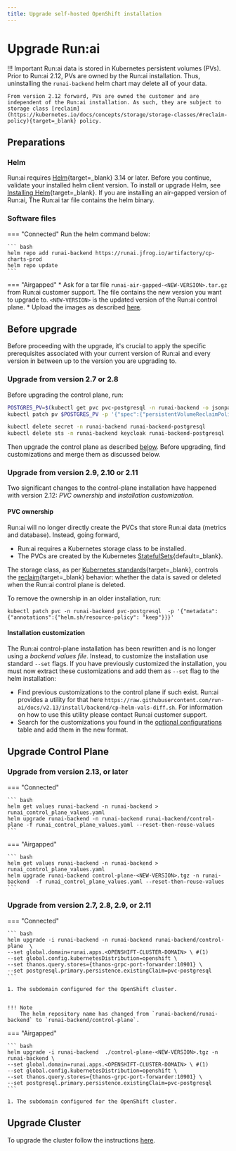 ```yaml
---
title: Upgrade self-hosted OpenShift installation
---
```

# Upgrade Run:ai 


!!! Important
    Run:ai data is stored in Kubernetes persistent volumes (PVs). Prior to Run:ai 2.12, PVs are owned by the Run:ai installation. Thus, uninstalling the `runai-backend` helm chart may delete all of your data. 

    From version 2.12 forward, PVs are owned the customer and are independent of the Run:ai installation. As such, they are subject to storage class [reclaim](https://kubernetes.io/docs/concepts/storage/storage-classes/#reclaim-policy){target=_blank} policy.

## Preparations

### Helm
Run:ai requires [Helm](https://helm.sh/){target=_blank} 3.14 or later.
Before you continue, validate your installed helm client version.
To install or upgrade Helm, see [Installing Helm](https://helm.sh/docs/intro/install/){target=_blank}.
If you are installing an air-gapped version of Run:ai, The Run:ai tar file contains the helm binary. 

### Software files

=== "Connected"
    Run the helm command below:

    ``` bash
    helm repo add runai-backend https://runai.jfrog.io/artifactory/cp-charts-prod
    helm repo update
    ```

=== "Airgapped" 
    * Ask for a tar file `runai-air-gapped-<NEW-VERSION>.tar.gz` from Run:ai customer support. The file contains the new version you want to upgrade to. `<NEW-VERSION>` is the updated version of the Run:ai control plane.
    * Upload the images as described [here](preparations.md#software-artifacts).

## Before upgrade

Before proceeding with the upgrade, it's crucial to apply the specific prerequisites associated with your current version of Run:ai and every version in between up to the version you are upgrading to.

### Upgrade from version 2.7 or 2.8

Before upgrading the control plane, run: 

``` bash
POSTGRES_PV=$(kubectl get pvc pvc-postgresql -n runai-backend -o jsonpath='{.spec.volumeName}')
kubectl patch pv $POSTGRES_PV -p '{"spec":{"persistentVolumeReclaimPolicy":"Retain"}}'

kubectl delete secret -n runai-backend runai-backend-postgresql
kubectl delete sts -n runai-backend keycloak runai-backend-postgresql
```

Then upgrade the control plane as described [below](#upgrade-control-plane). Before upgrading, find customizations and merge them as discussed below. 

### Upgrade from version 2.9, 2.10 or 2.11

Two significant changes to the control-plane installation have happened with version 2.12: _PVC ownership_ and _installation customization_. 
#### PVC ownership

Run:ai will no longer directly create the PVCs that store Run:ai data (metrics and database). Instead, going forward, 

* Run:ai requires a Kubernetes storage class to be installed.
* The PVCs are created by the Kubernetes [StatefulSets](https://kubernetes.io/docs/concepts/workloads/controllers/statefulset/){default=_blank}. 

The storage class, as per [Kubernetes standards](https://kubernetes.io/docs/concepts/storage/storage-classes/#introduction){target=_blank}, controls the [reclaim](https://kubernetes.io/docs/concepts/storage/storage-classes/#reclaim-policy){target=_blank} behavior: whether the data is saved or deleted when the Run:ai control plane is deleted.  

To remove the ownership in an older installation, run:

```
kubectl patch pvc -n runai-backend pvc-postgresql  -p '{"metadata": {"annotations":{"helm.sh/resource-policy": "keep"}}}'
```

#### Installation customization

The Run:ai control-plane installation has been rewritten and is no longer using a _backend values file_. Instead, to customize the installation use standard `--set` flags. If you have previously customized the installation, you must now extract these customizations and add them as `--set` flag to the helm installation:

* Find previous customizations to the control plane if such exist. Run:ai provides a utility for that here `https://raw.githubusercontent.com/run-ai/docs/v2.13/install/backend/cp-helm-vals-diff.sh`. For information on how to use this utility please contact Run:ai customer support. 
* Search for the customizations you found in the [optional configurations](./backend.md#additional-runai-configurations-optional) table and add them in the new format.  


## Upgrade Control Plane

### Upgrade from version 2.13, or later

=== "Connected"

    ``` bash
    helm get values runai-backend -n runai-backend > runai_control_plane_values.yaml
    helm upgrade runai-backend -n runai-backend runai-backend/control-plane -f runai_control_plane_values.yaml --reset-then-reuse-values
    ```
=== "Airgapped"

    ``` bash
    helm get values runai-backend -n runai-backend > runai_control_plane_values.yaml
    helm upgrade runai-backend control-plane-<NEW-VERSION>.tgz -n runai-backend  -f runai_control_plane_values.yaml --reset-then-reuse-values
    ```

### Upgrade from version 2.7, 2.8, 2.9, or 2.11

=== "Connected"

    ``` bash
    helm upgrade -i runai-backend -n runai-backend runai-backend/control-plane  \
    --set global.domain=runai.apps.<OPENSHIFT-CLUSTER-DOMAIN> \ #(1)
    --set global.config.kubernetesDistribution=openshift \
    --set thanos.query.stores={thanos-grpc-port-forwarder:10901} \
    --set postgresql.primary.persistence.existingClaim=pvc-postgresql
    ```

    1. The subdomain configured for the OpenShift cluster.


    !!! Note
        The helm repository name has changed from `runai-backend/runai-backend` to `runai-backend/control-plane`.


=== "Airgapped"

    ``` bash
    helm upgrade -i runai-backend  ./control-plane-<NEW-VERSION>.tgz -n runai-backend \
    --set global.domain=runai.apps.<OPENSHIFT-CLUSTER-DOMAIN> \ #(1)
    --set global.config.kubernetesDistribution=openshift \
    --set thanos.query.stores={thanos-grpc-port-forwarder:10901} \
    --set postgresql.primary.persistence.existingClaim=pvc-postgresql
    ```

    1. The subdomain configured for the OpenShift cluster.

## Upgrade Cluster 

To upgrade the cluster follow the instructions [here](../../cluster-setup/cluster-upgrade.md).
